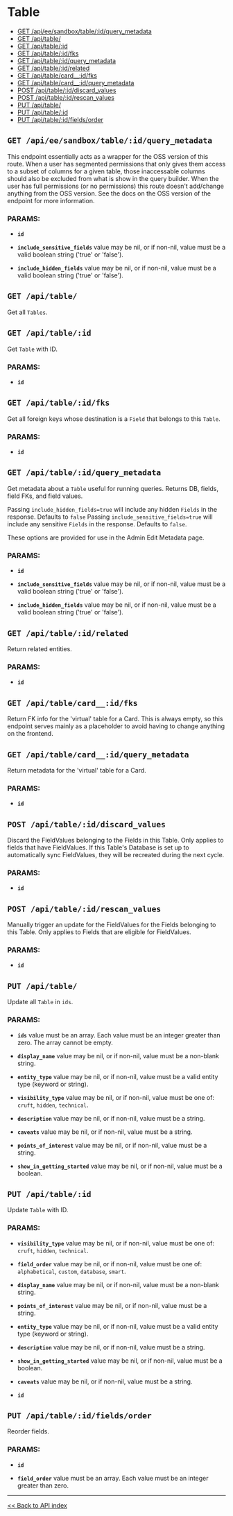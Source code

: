 # Table

  - [GET /api/ee/sandbox/table/:id/query_metadata](#get-apieesandboxtableidquery_metadata)
  - [GET /api/table/](#get-apitable)
  - [GET /api/table/:id](#get-apitableid)
  - [GET /api/table/:id/fks](#get-apitableidfks)
  - [GET /api/table/:id/query_metadata](#get-apitableidquery_metadata)
  - [GET /api/table/:id/related](#get-apitableidrelated)
  - [GET /api/table/card__:id/fks](#get-apitablecard__idfks)
  - [GET /api/table/card__:id/query_metadata](#get-apitablecard__idquery_metadata)
  - [POST /api/table/:id/discard_values](#post-apitableiddiscard_values)
  - [POST /api/table/:id/rescan_values](#post-apitableidrescan_values)
  - [PUT /api/table/](#put-apitable)
  - [PUT /api/table/:id](#put-apitableid)
  - [PUT /api/table/:id/fields/order](#put-apitableidfieldsorder)

## `GET /api/ee/sandbox/table/:id/query_metadata`

This endpoint essentially acts as a wrapper for the OSS version of this route. When a user has segmented permissions
  that only gives them access to a subset of columns for a given table, those inaccessable columns should also be
  excluded from what is show in the query builder. When the user has full permissions (or no permissions) this route
  doesn't add/change anything from the OSS version. See the docs on the OSS version of the endpoint for more
  information.

### PARAMS:

*  **`id`** 

*  **`include_sensitive_fields`** value may be nil, or if non-nil, value must be a valid boolean string ('true' or 'false').

*  **`include_hidden_fields`** value may be nil, or if non-nil, value must be a valid boolean string ('true' or 'false').

## `GET /api/table/`

Get all `Tables`.

## `GET /api/table/:id`

Get `Table` with ID.

### PARAMS:

*  **`id`**

## `GET /api/table/:id/fks`

Get all foreign keys whose destination is a `Field` that belongs to this `Table`.

### PARAMS:

*  **`id`**

## `GET /api/table/:id/query_metadata`

Get metadata about a `Table` useful for running queries.
   Returns DB, fields, field FKs, and field values.

  Passing `include_hidden_fields=true` will include any hidden `Fields` in the response. Defaults to `false`
  Passing `include_sensitive_fields=true` will include any sensitive `Fields` in the response. Defaults to `false`.

  These options are provided for use in the Admin Edit Metadata page.

### PARAMS:

*  **`id`** 

*  **`include_sensitive_fields`** value may be nil, or if non-nil, value must be a valid boolean string ('true' or 'false').

*  **`include_hidden_fields`** value may be nil, or if non-nil, value must be a valid boolean string ('true' or 'false').

## `GET /api/table/:id/related`

Return related entities.

### PARAMS:

*  **`id`**

## `GET /api/table/card__:id/fks`

Return FK info for the 'virtual' table for a Card. This is always empty, so this endpoint
   serves mainly as a placeholder to avoid having to change anything on the frontend.

## `GET /api/table/card__:id/query_metadata`

Return metadata for the 'virtual' table for a Card.

### PARAMS:

*  **`id`**

## `POST /api/table/:id/discard_values`

Discard the FieldValues belonging to the Fields in this Table. Only applies to fields that have FieldValues. If
   this Table's Database is set up to automatically sync FieldValues, they will be recreated during the next cycle.

### PARAMS:

*  **`id`**

## `POST /api/table/:id/rescan_values`

Manually trigger an update for the FieldValues for the Fields belonging to this Table. Only applies to Fields that
   are eligible for FieldValues.

### PARAMS:

*  **`id`**

## `PUT /api/table/`

Update all `Table` in `ids`.

### PARAMS:

*  **`ids`** value must be an array. Each value must be an integer greater than zero. The array cannot be empty.

*  **`display_name`** value may be nil, or if non-nil, value must be a non-blank string.

*  **`entity_type`** value may be nil, or if non-nil, value must be a valid entity type (keyword or string).

*  **`visibility_type`** value may be nil, or if non-nil, value must be one of: `cruft`, `hidden`, `technical`.

*  **`description`** value may be nil, or if non-nil, value must be a string.

*  **`caveats`** value may be nil, or if non-nil, value must be a string.

*  **`points_of_interest`** value may be nil, or if non-nil, value must be a string.

*  **`show_in_getting_started`** value may be nil, or if non-nil, value must be a boolean.

## `PUT /api/table/:id`

Update `Table` with ID.

### PARAMS:

*  **`visibility_type`** value may be nil, or if non-nil, value must be one of: `cruft`, `hidden`, `technical`.

*  **`field_order`** value may be nil, or if non-nil, value must be one of: `alphabetical`, `custom`, `database`, `smart`.

*  **`display_name`** value may be nil, or if non-nil, value must be a non-blank string.

*  **`points_of_interest`** value may be nil, or if non-nil, value must be a string.

*  **`entity_type`** value may be nil, or if non-nil, value must be a valid entity type (keyword or string).

*  **`description`** value may be nil, or if non-nil, value must be a string.

*  **`show_in_getting_started`** value may be nil, or if non-nil, value must be a boolean.

*  **`caveats`** value may be nil, or if non-nil, value must be a string.

*  **`id`**

## `PUT /api/table/:id/fields/order`

Reorder fields.

### PARAMS:

*  **`id`** 

*  **`field_order`** value must be an array. Each value must be an integer greater than zero.

---

[<< Back to API index](../api-documentation.md)